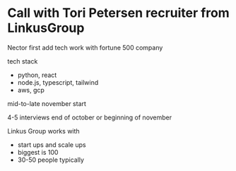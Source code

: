 
# Call with Tori Petersen recruiter from LinkusGroup

Nector first
add tech
work with fortune 500 company

tech stack
- python, react
- node.js, typescript, tailwind
- aws, gcp

mid-to-late november start

4-5 interviews
end of october or beginning of november

Linkus Group works with
- start ups and scale ups
- biggest is 100
- 30-50 people typically




[](./project-next-job-2024.md)